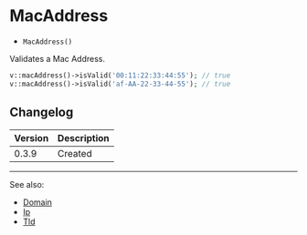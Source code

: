# MacAddress

- `MacAddress()`

Validates a Mac Address.

```php
v::macAddress()->isValid('00:11:22:33:44:55'); // true
v::macAddress()->isValid('af-AA-22-33-44-55'); // true
```

## Changelog

Version | Description
--------|-------------
  0.3.9 | Created

***
See also:

- [Domain](Domain.md)
- [Ip](Ip.md)
- [Tld](Tld.md)
